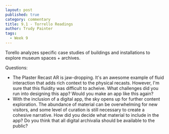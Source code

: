 ```yaml
---
layout: post
published: true
category: commentary
title: 9.1 - Torrello Readings
author: Trudy Painter
tags:
  - Week 9
---
```

Torello analyzes specific case studies of buildings and installations to explore museum spaces + archives. 

Questions:
- The Plaster Recast AR is jaw-dropping. It's an awesome example of fluid interaction that adds rich context to the physical recasts. However, I'm sure that this fluidity was difficult to acheive. What challenges did you run into designing this app? Would you make an app like this again?
- With the inclusion of a digital app, the sky opens up for further content exploration. The abundance of material can be overwhelming for new visitors, and some level of curation is still necessary to create a cohesive narrative. How did you decide what material to include in the app? Do you think that all digital archivalia should be available to the public?